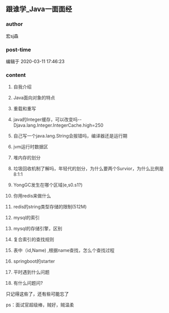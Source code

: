 ## 跟谁学_Java一面面经
### author 
宏sj森
### post-time 

编辑于  2020-03-11 17:46:23
### content 
<div class="post-topic-des nc-post-content">
 <ol style="color:#333333;">
  <li>
   <p>
    <span>
     自我介绍
    </span>
   </p>
  </li>
  <li>
   <p>
    <span>
     Java面向对象的特点
    </span>
   </p>
  </li>
  <li>
   <p>
    <span>
     重载和重写
    </span>
   </p>
  </li>
  <li>
   <p>
    <span>
     java的Integer缓存，可以改变吗--Djava.lang.Integer.IntegerCache.high=250
    </span>
   </p>
  </li>
  <li>
   <p>
    <span>
     自己写一个java.lang.String会报错吗，编译器还是运行期
    </span>
   </p>
  </li>
  <li>
   <p>
    <span>
     jvm运行时数据区
    </span>
   </p>
  </li>
  <li>
   <p>
    <span>
     堆内存的划分
    </span>
   </p>
  </li>
  <li>
   <p>
    <span>
     垃圾回收机制了解吗，年轻代的划分，为什么要两个Survior，为什么比例是8:1:1
    </span>
   </p>
  </li>
  <li>
   <p>
    <span>
     YongGC发生在哪个区域(e,s0.s1?)
    </span>
   </p>
  </li>
  <li>
   <p>
    <span>
     你用redis来做什么
    </span>
   </p>
  </li>
  <li>
   <p>
    <span>
     redis的string类型存储的限制(512M)
    </span>
   </p>
  </li>
  <li>
   <p>
    <span>
     mysql的索引
    </span>
   </p>
  </li>
  <li>
   <p>
    <span>
     mysql的存储引擎，区别
    </span>
   </p>
  </li>
  <li>
   <p>
    <span>
     复合索引的查找规则
    </span>
   </p>
  </li>
  <li>
   <p>
    <span>
     表中（id,Name) ,根据name查找，怎么个查找过程
    </span>
   </p>
  </li>
  <li>
   <p>
    <span>
     springboot的starter
    </span>
   </p>
  </li>
  <li>
   <p>
    <span>
     平时遇到什么问题
    </span>
   </p>
  </li>
  <li>
   <div>
    <span>
     有什么问题问?
    </span>
   </div>
  </li>
 </ol>
 <div>
  只记得这些了，还有些可能忘了
 </div>
 <p style="color:#333333;">
  <span>
   ps：面试官超级棒，贼好，贼温柔
  </span>
 </p>
</div>
